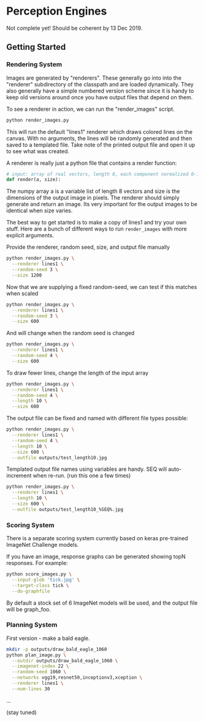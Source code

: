 # Perception Engines

Not complete yet! Should be coherent by 13 Dec 2019.

## Getting Started

### Rendering System

Images are generated by "renderers". These generally go into into the
"renderer" subdirectory of the classpath and are loaded dynamically.
They also generally have a simple numbered version scheme since it
is handy to keep old versions around once you have output files
that depend on them.

To see a renderer in action, we can run the "render_images" script.

```bash
python render_images.py
```

This will run the default "lines1" renderer which draws colored lines
on the canvas. With no arguments, the lines will be randomly generated
and then saved to a templated file. Take note of the printed output file
and open it up to see what was created.

A renderer is really just a python file that contains a render function:
```python
# input: array of real vectors, length 8, each component normalized 0-1
def render(a, size):
```

The numpy array a is a variable list of length 8 vectors and size is
the dimensions of the output image in pixels. The renderer should simply
generate and return an image. Its very important for the output images
to be identical when size varies.


The best way to get started is to make a copy of lines1 and try your own stuff.
Here are a bunch of different ways to run `render_images` with more explicit
arguments.


Provide the renderer, random seed, size, and output file manually
```bash
python render_images.py \
  --renderer lines1 \
  --random-seed 3 \
  --size 1200
  ```

Now that we are supplying a fixed random-seed, we can test if this matches when scaled
```bash
python render_images.py \
  --renderer lines1 \
  --random-seed 3 \
  --size 600
```

And will change when the random seed is changed
```bash
python render_images.py \
  --renderer lines1 \
  --random-seed 4 \
  --size 600
```

To draw fewer lines, change the length of the input array
```bash
python render_images.py \
  --renderer lines1 \
  --random-seed 4 \
  --length 10 \
  --size 600
```

The output file can be fixed and named with different file types possible:
```bash
python render_images.py \
  --renderer lines1 \
  --random-seed 4 \
  --length 10 \
  --size 600 \
  --outfile outputs/test_length10.jpg
```

Templated output file names using variables are handy. SEQ will auto-increment when re-run. (run this one a few times)
```bash
python render_images.py \
  --renderer lines1 \
  --length 10 \
  --size 600 \
  --outfile outputs/test_length10_%SEQ%.jpg
```

### Scoring System

There is a separate scoring system currently based on keras pre-trained ImageNet Challenge models.

If you have an image, response graphs can be generated showing topN responses. For example:

```bash
python score_images.py \
  --input-glob 'tick.jpg' \
  --target-class tick \
  --do-graphfile
```

By default a stock set of 6 ImageNet models will be used, and the output file will be graph_foo.

### Planning System

First version - make a bald eagle.

```bash
mkdir -p outputs/draw_bald_eagle_1060
python plan_image.py \
  --outdir outputs/draw_bald_eagle_1060 \
  --imagenet-index 22 \
  --random-seed 1060 \
  --networks vgg19,resnet50,inceptionv3,xception \
  --renderer lines1 \
  --num-lines 30
```

...

(stay tuned)

